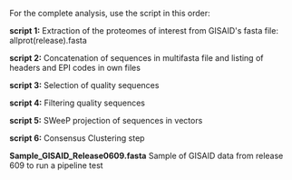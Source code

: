 For the complete analysis, use the script in this order:

**script 1:** Extraction of the proteomes of interest from GISAID's fasta file: allprot(release).fasta

**script 2:** Concatenation of sequences in multifasta file and listing of headers and EPI codes in own files

**script 3:** Selection of quality sequences

**script 4:** Filtering quality sequences

**script 5:** SWeeP projection of sequences in vectors

**script 6:** Consensus Clustering step

**Sample_GISAID_Release0609.fasta** Sample of GISAID data from release 609 to run a pipeline test
